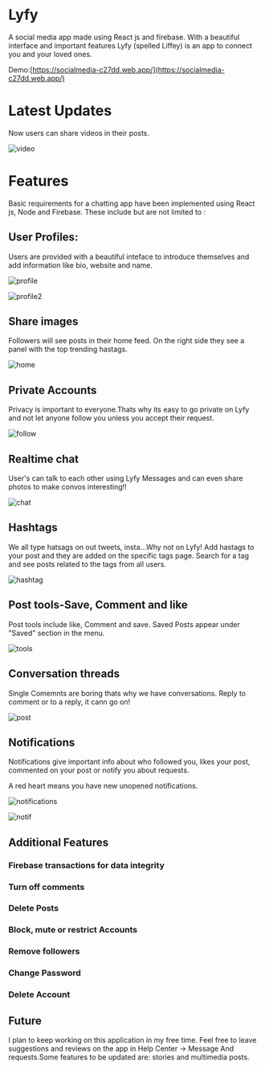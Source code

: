 # Lyfy 

A social media app made using React js and firebase.
With a beautiful interface and important features Lyfy (spelled Liffey) is an app to connect you and your loved ones.

 Demo:[https://socialmedia-c27dd.web.app/](https://socialmedia-c27dd.web.app/)

# Latest Updates

Now users can share videos in their posts.

![video](photos/video.JPG)

# Features

Basic requirements for a chatting app have been implemented using React js, Node and Firebase. These include but are not limited to :

## User Profiles:

Users are provided with a beautiful inteface to introduce themselves and add information like bio, website and name.

![profile](photos/profile.JPG)

![profile2](photos/profile2.JPG)

## Share images

Followers will see posts in their home feed. On the right side they see a panel with the top trending hastags.

![home](photos/home.JPG)

## Private Accounts

Privacy is important to everyone.Thats why its easy to go private on Lyfy and not let anyone follow you unless you accept their request.

![follow](photos/follow.JPG)

## Realtime chat

User's can talk to each other using Lyfy Messages and can even share photos to make convos interesting!!

![chat](photos/rechat.JPG)

## Hashtags

We all type hatsags on out tweets, insta...Why not on Lyfy! Add hastags to your post and they are added on the specific tags page. Search for a tag and see posts related to the tags from all users.

![hashtag](photos/hashtag.JPG)

## Post tools-Save, Comment and like

Post tools include like, Comment and save.
Saved Posts appear under "Saved" section in the menu.

![tools](photos/post2.JPG)

## Conversation threads

Single Comemnts are boring thats why we have conversations. Reply to comment or to a reply, it cann go on!

![post](photos/post.JPG)

## Notifications

Notifications give important info about who followed you, likes your post, commented on your post or notify you about requests.

A red heart means you have new unopened notifications.

![notifications](photos/notifs.JPG)

![notif](photos/notif3.JPG)

## Additional Features
### Firebase transactions for data integrity
### Turn off comments
### Delete Posts
### Block, mute or restrict Accounts
### Remove followers
### Change Password
### Delete Account


## Future

I plan to keep working on this application in my free time. Feel free to leave suggestions and reviews on the app in Help Center -> Message And requests.Some features to be updated are: stories and multimedia posts.

